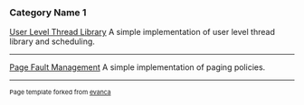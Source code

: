 ### Category Name 1 

[User Level Thread Library](https://harb7nger.github.io/User-Level-Thread-Library/)
A simple implementation of user level thread library and scheduling.

---
[Page Fault Management](https://harb7nger.github.io/Page_Fault_Management/)
A simple implementation of paging policies.

---
<p style="font-size:11px">Page template forked from <a href="https://github.com/evanca/quick-portfolio">evanca</a></p>
<!-- Remove above link if you don't want to attibute -->
